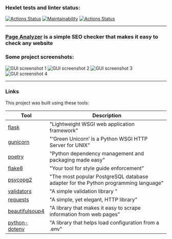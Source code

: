 ### Hexlet tests and linter status:
[![Actions Status](https://github.com/alllexxx1/python-project-83/actions/workflows/hexlet-check.yml/badge.svg)](https://github.com/alllexxx1/python-project-83/actions)
[![Maintainability](https://api.codeclimate.com/v1/badges/d3d7b20327e3e7e065a9/maintainability)](https://codeclimate.com/github/alllexxx1/python-project-83/maintainability)
[![Actions Status](https://github.com/alllexxx1/python-project-83/workflows/CI/badge.svg)](https://github.com/alllexxx1/python-project-83/actions)

---

###  [Page Analyzer](https://page-analyzer-gc22.onrender.com/) is a simple SEO checker that makes it easy to check any website


### Some project screenshots: 
![GUI screenshot 1](https://i.imgur.com/twdsTaD.png)
![GUI screenshot 2](https://i.imgur.com/qSMK6x8.png)
![GUI screenshot 3](https://i.imgur.com/Cl5Mhuv.png)
![GUI screenshot 4](https://i.imgur.com/MqzK0PC.png)

---

### Links

This project was built using these tools:

| Tool                                                                                       | Description                                                                             |
|--------------------------------------------------------------------------------------------|-----------------------------------------------------------------------------------------|
| [flask](https://flask.palletsprojects.com/en/3.0.x/)                                       | "Lightweight WSGI web application framework"                                            |
| [gunicorn](https://docs.gunicorn.org/en/stable/)                                           | "‘Green Unicorn’ is a Python WSGI HTTP Server for UNIX"                                 |
| [poetry](https://python-poetry.org/)                                                       | "Python dependency management and packaging made easy"                                  |
| [flake8](https://flake8.pycqa.org/)                                                        | "Your tool for style guide enforcement"                                                 |
| [psycopg2](https://www.psycopg.org/)                                                       | "The most popular PostgreSQL database adapter for the Python programming language"      |
| [validators](https://python-validators.github.io/validators/)                              | "A simple validation library "                                                          |
| [requests](https://requests.readthedocs.io/en/latest/)                                     | "A simple, yet elegant, HTTP library"                                                   |
| [beautifulsoup4](https://www.crummy.com/software/BeautifulSoup/bs4/doc/)                   | "A library that makes it easy to scrape information from web pages"                     |
| [python-dotenv](https://github.com/theskumar/python-dotenv)                                | "A library that helps load configuration from a .env"                                   |



